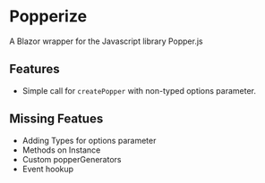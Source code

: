 # Popperize
A Blazor wrapper for the Javascript library Popper.js

## Features
- Simple call for `createPopper` with non-typed options parameter.

## Missing Featues
- Adding Types for options parameter
- Methods on Instance
- Custom popperGenerators
- Event hookup